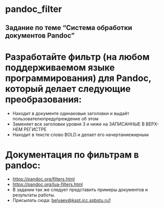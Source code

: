 # pandoc_filter
## Задание по теме “Система обработки документов Pandoc”
# Разработайте фильтр (на любом поддерживаемом языке программирования) для Pandoc, который делает следующие преобразования:
* Находит в документе одинаковые заголовки и выдаёт пользователюпредупреждение об этом
* Заменяет все заголовки уровня 3 и ниже на ЗАПИСАННЫЕ В ВЕРХ-НЕМ РЕГИСТРЕ
* Находит в тексте слово BOLD и делает его начертаниежирным
# Документация по фильтрам в pandoc:
* https://pandoc.org/filters.html
* https://pandoc.org/lua-filters.html
* В задании так же следует представить примеры документов и результаты работы.
* Присылать сюда: belyaev@kspt.icc.spbstu.ru1
